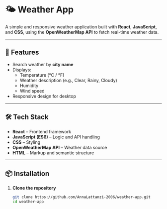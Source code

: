 # 🌤️ Weather App

A simple and responsive weather application built with **React**, **JavaScript**, and **CSS**, using the **OpenWeatherMap API** to fetch real-time weather data.

---

## 📌 Features

- Search weather by **city name**
- Displays:
  - Temperature (°C / °F)
  - Weather description (e.g., Clear, Rainy, Cloudy)
  - Humidity
  - Wind speed
- Responsive design for desktop

---

## 🛠️ Tech Stack

- **React** – Frontend framework
- **JavaScript (ES6)** – Logic and API handling
- **CSS** – Styling
- **OpenWeatherMap API** – Weather data source
- **HTML** – Markup and semantic structure

---

## 📦 Installation

1. **Clone the repository**
   ```bash
   git clone https://github.com/AnnaLattanzi-2006/weather-app.git
   cd weather-app

